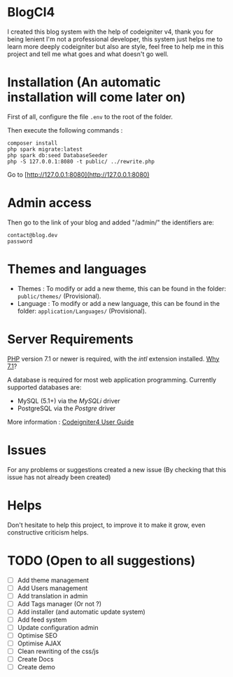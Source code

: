 # BlogCI4
I created this blog system with the help of codeigniter v4, thank you for being lenient I'm not a professional developer, this system just helps me to learn more deeply codeigniter but also are style, feel free to help me in this project and tell me what goes and what doesn't go well.

# Installation (An automatic installation will come later on)
First of all, configure the file `.env` to the root of the folder.

Then execute the following commands : 

```shell
composer install
php spark migrate:latest
php spark db:seed DatabaseSeeder
php -S 127.0.0.1:8080 -t public/ ../rewrite.php
```
Go to [http://127.0.0.1:8080](http://127.0.0.1:8080)

# Admin access
Then go to the link of your blog and added "/admin/" the identifiers are:
```
contact@blog.dev
password
```

# Themes and languages
- Themes : To modify or add a new theme, this can be found in the folder: `public/themes/` (Provisional).
- Language : To modify or add a new language, this can be found in the folder: `application/Languages/` (Provisional).

# Server Requirements
[PHP](http://php.net) version 7.1 or newer is required, with the *intl* extension installed. [Why 7.1](https://gophp71.org/)?

A database is required for most web application programming.
Currently supported databases are:

 - MySQL (5.1+) via the *MySQLi* driver
 - PostgreSQL via the *Postgre* driver
 
More information : [Codeigniter4 User Guide](https://bcit-ci.github.io/CodeIgniter4/)

# Issues
For any problems or suggestions created a new issue (By checking that this issue has not already been created)

# Helps
Don't hesitate to help this project, to improve it to make it grow, even constructive criticism helps.

# TODO (Open to all suggestions)
- [ ] Add theme management
- [ ] Add Users management
- [ ] Add translation in admin
- [ ] Add Tags manager (Or not ?)
- [ ] Add installer (and automatic update system)
- [ ] Add feed system
- [ ] Update configuration admin
- [ ] Optimise SEO
- [ ] Optimise AJAX
- [ ] Clean rewriting of the css/js
- [ ] Create Docs
- [ ] Create demo